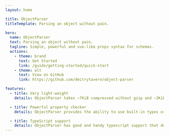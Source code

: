 ```yaml
---
layout: home

title: ObjectParser
titleTemplate: Parsing an object without pain.

hero:
  name: ObjectParser
  text: Parsing an object without pain.
  tagline: Simple, powerful and vue-like props syntax for schemas.
  actions:
    - theme: brand
      text: Get Started
      link: /guide/getting-started/quick-start
    - theme: alt
      text: View on GitHub
      link: https://github.com/dmitrytavern/object-parser

features:
  - title: Very light-weight
    details: ObjectParser takes ~7KiB compressed without gzip and ~3KiB with.

  - title: Powerful property checker
    details: ObjectParser provides the ability to use built-in types or own for property type validation, set a default value, a custom validator, and have other useful functions.

  - title: TypeScript support
    details: ObjectParser has good and handy typescript support that doesn't require you to write extra code and has smart autocomplete.
---
```

